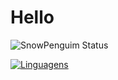 
# Hello



![SnowPenguim Status](https://github-readme-stats.vercel.app/api?username=SnowPenguim&show_icons=true)




[![Linguagens](https://github-readme-stats.vercel.app/api/top-langs/?username=snowpenguim&layout=compact)](https://github.com/anuraghazra/github-readme-stats)


